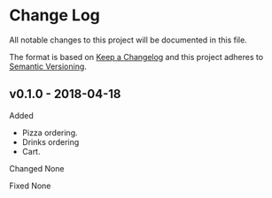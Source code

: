 # Change Log

All notable changes to this project will be documented in this file.

The format is based on [Keep a Changelog](http://keepachangelog.com/) and this project adheres to [Semantic Versioning](http://semver.org/).



## v0.1.0 - 2018-04-18

Added
- Pizza ordering.
- Drinks ordering
- Cart.
 
Changed
None

Fixed
None
